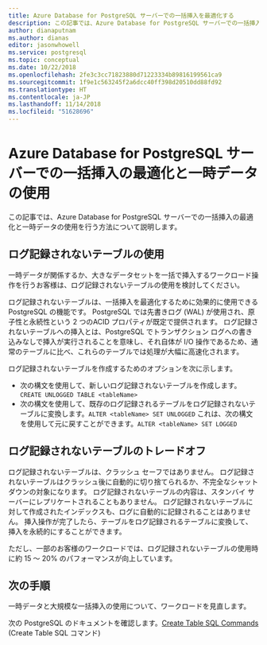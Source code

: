 ```yaml
---
title: Azure Database for PostgreSQL サーバーでの一括挿入を最適化する
description: この記事では、Azure Database for PostgreSQL サーバーでの一括挿入を最適化する方法について説明します。
author: dianaputnam
ms.author: dianas
editor: jasonwhowell
ms.service: postgresql
ms.topic: conceptual
ms.date: 10/22/2018
ms.openlocfilehash: 2fe3c3cc71823880d71223334b89816199561ca9
ms.sourcegitcommit: 1f9e1c563245f2a6dcc40ff398d20510dd88fd92
ms.translationtype: HT
ms.contentlocale: ja-JP
ms.lasthandoff: 11/14/2018
ms.locfileid: "51628696"
---
```

# <a name="optimizing-bulk-inserts-and-use-of-transient-data-on-azure-database-for-postgresql-server"></a>Azure Database for PostgreSQL サーバーでの一括挿入の最適化と一時データの使用 
この記事では、Azure Database for PostgreSQL サーバーでの一括挿入の最適化と一時データの使用を行う方法について説明します。

## <a name="using-unlogged-tables"></a>ログ記録されないテーブルの使用
一時データが関係するか、大きなデータセットを一括で挿入するワークロード操作を行うお客様は、ログ記録されないテーブルの使用を検討してください。

ログ記録されないテーブルは、一括挿入を最適化するために効果的に使用できる PostgreSQL の機能です。 PostgreSQL では先書きログ (WAL) が使用され、原子性と永続性という 2 つのACID プロパティが既定で提供されます。 ログ記録されないテーブルへの挿入とは、PostgreSQL でトランザクション ログへの書き込みなしで挿入が実行されることを意味し、それ自体が I/O 操作であるため、通常のテーブルに比べ、これらのテーブルでは処理が大幅に高速化されます。

ログ記録されないテーブルを作成するためのオプションを次に示します。
- 次の構文を使用して、新しいログ記録されないテーブルを作成します。`CREATE UNLOGGED TABLE <tableName>`
- 次の構文を使用して、既存のログ記録されるテーブルをログ記録されないテーブルに変換します。`ALTER <tableName> SET UNLOGGED`  これは、次の構文を使用して元に戻すことができます。`ALTER <tableName> SET LOGGED`

## <a name="unlogged-table-tradeoff"></a>ログ記録されないテーブルのトレードオフ
ログ記録されないテーブルは、クラッシュ セーフではありません。 ログ記録されないテーブルはクラッシュ後に自動的に切り捨てられるか、不完全なシャットダウンの対象になります。 ログ記録されないテーブルの内容は、スタンバイ サーバーにレプリケートされることもありません。 ログ記録されないテーブルに対して作成されたインデックスも、ログに自動的に記録されることはありません。  挿入操作が完了したら、テーブルをログ記録されるテーブルに変換して、挿入を永続的にすることができます。

ただし、一部のお客様のワークロードでは、ログ記録されないテーブルの使用時に約 15 ～ 20% のパフォーマンスが向上しています。

## <a name="next-steps"></a>次の手順
一時データと大規模な一括挿入の使用について、ワークロードを見直します。  

次の PostgreSQL のドキュメントを確認します。[Create Table SQL Commands](https://www.postgresql.org/docs/current/static/sql-createtable.html) (Create Table SQL コマンド)